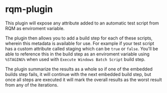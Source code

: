 rqm-plugin
=================

This plugin will expose any attribute added to an automatic test script from RQM as  enviroment variable.

The plugin then allows you to add a build step for each of these scripts, wherein this metadata is available for use. For example if your test script has a custom attribute called staging which can be `true` or `false`. You'll be able to reference this in the build step as an enviroment variable using `%STAGING%` when used with `Execute Windows Batch Script` build step. 

The plugin summarize the results as a whole so if one of the embedded builds step fails, it will continue with the next embedded build step, but once all steps are executed it will mark the overall results as the worst result from any of the iterations. 
